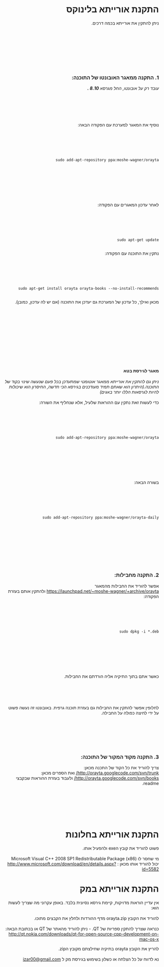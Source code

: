 <div dir='rtl'>

<br>
<br>
<BR><br>
<br>
<br>
<br>
<BR><br>
<br>
<br>
<br>
<BR><br>
<br>
<br>
<br>
<BR><br>
<br>
<br>
<br>
<h1>התקנת אורייתא בלינוקס</h1>

ניתן להתקין את אורייתא בכמה דרכים.<br>
<br>
<br>
<BR><br>
<br>
<br>
<br>
<br>
<h3>1. התקנה ממאגר האובונטו של התוכנה:</h3>
<i>עובד רק על אובונטו, החל מגרסא <b>8.10 .</b></i>
<br>
<br>
<BR><br>
<br>
<br>
<br>
נוסיף את המאגר למערכת עם הפקודה הבאה: <br>
<br>
<BR><br>
<br>
<br>
<pre><code>sudo add-apt-repository ppa:moshe-wagner/orayta<br>
</code></pre>
<br>
<br>
<BR><br>
<br>
<br>
לאחר עדכון המאגרים עם הפקודה:<br>
<br>
<BR><br>
<br>
<br>
<pre><code>sudo apt-get update<br>
</code></pre>

נתקין את התוכנה עם הפקודה: <br>
<br>
<BR><br>
<br>
<br>
<pre><code>sudo apt-get install orayta orayta-books --no-install-recommends<br>
</code></pre>

מכאן ואילך, כל עדכון של המערכת גם יעדכן את התוכנה (אם יש לה עדכון, כמובן).<br>
<br>
<br>
<BR><br>
<br>
<br>
<br>
<BR><br>
<br>
<br>
<h4>מאגר לגירסת בטא</h4>
<i>ניתן גם להתקין את אורייתא ממאגר אוטומטי שמתעדכן בכל פעם שנעשה שינוי בקוד של התוכנה.(היתרון הוא שאתם תמיד מעודכנים בגירסא הכי חדשה, החיסרון הוא שיכולות להיות לגרסאות הללו יותר באגים)</i>

<BR>

<br>
כדי לעשות זאת נתקין עם ההוראות שלעיל, אלא שנחליף את השורה:<br>
<br>
<BR><br>
<br>
<br>
<pre><code>sudo add-apt-repository ppa:moshe-wagner/orayta<br>
</code></pre>
<br>
<br>
<BR><br>
<br>
<br>
בשורה הבאה:<br>
<br>
<BR><br>
<br>
<br>
<pre><code>sudo add-apt-repository ppa:moshe-wagner/orayta-daily<br>
</code></pre>
<br>
<br>
<BR><br>
<br>
<br>
<br>
<h3>2. התקנה מחבילות:</h3>

אפשר להוריד את החבילות מהמאגר<br>
<a href='https://launchpad.net/~moshe-wagner/+archive/orayta'>https://launchpad.net/~moshe-wagner/+archive/orayta</a>
ולהתקין אותם בעזרת הפקודה: <br>
<br>
<BR><br>
<br>
<br>
<pre><code>sudo dpkg -i *.deb<br>
</code></pre>
<br>
<br>
<BR><br>
<br>
<br>
כאשר אתם בתוך התיקיה אליה הורדתם את החבילות.<br>
<br>
<BR><br>
<br>
<br>
לחלופין אפשר להתקין את החבילות גם בעזרת תוכנה גרפית. באובונטו זה נעשה פשוט על ידי לחיצה כפולה על החבילה.<br>
<br>
<BR><br>
<br>
<br>
<br>
<h3>3. התקנה מקוד המקור של התוכנה:</h3>

צריך להוריד את כל הקוד של התכנה מכאן:<br>
<a href='http://orayta.googlecode.com/svn/trunk/'>http://orayta.googlecode.com/svn/trunk/</a>
ואת הספרים מכאן:<br>
<a href='http://orayta.googlecode.com/svn/books/'>http://orayta.googlecode.com/svn/books/</a>
ולעבוד בעזרת ההוראות שבקבצי readme.<br>
<br>
<br>
<BR><br>
<br>
<br>
<h1>התקנת אורייתא בחלונות</h1>

פשוט להוריד את קובץ הexe ולהפעיל אותו.<br>
<br>
מי שחסר לו Microsoft Visual C++ 2008 SP1 Redistributable Package (x86)<br>
יכול להוריד אותו מכאן : <a href='http://www.microsoft.com/download/en/details.aspx?id=5582'>http://www.microsoft.com/download/en/details.aspx?id=5582</a>

<h1>התקנת אורייתא במק</h1>

אין עדיין הוראות מדויקות, קיימת גירסא נסיונית בלבד. באופן עקרוני מה שצריך לעשות הוא:<br>
<br>
להוריד את הקובץ orayta.zip מדף ההורדות ולחלץ את הקבצים מתוכו.<br>
<br>
כנראה שצריך להתקין ספריות של QT. - ניתן להוריד מהאתר של QT או בכתובת הבאה: <a href='http://qt.nokia.com/downloads/qt-for-open-source-cpp-development-on-mac-os-x'>http://qt.nokia.com/downloads/qt-for-open-source-cpp-development-on-mac-os-x</a>

להריץ את הקובץ orayta בתיקיה שחילצתם מקובץ הzip.<br>
<br>
נא לדווח על כל הצלחה או כשלון בשימוש בגירסת מק ל izar00@gmail.com
